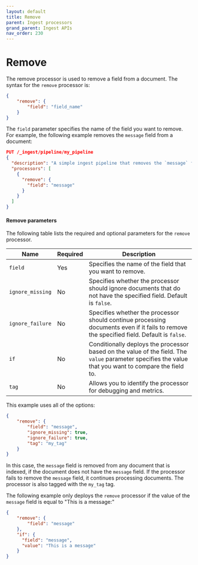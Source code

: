 ```yaml
---
layout: default
title: Remove
parent: Ingest processors 
grand_parent: Ingest APIs
nav_order: 230
---
```


# Remove

The remove processor is used to remove a field from a document. The syntax for the `remove` processor is: 

```json
{
    "remove": {
        "field": "field_name"
    }
}
```

The `field` parameter specifies the name of the field you want to remove. For example, the following example removes the `message` field from a document: 

```json
PUT /_ingest/pipeline/my_pipeline
{
  "description": "A simple ingest pipeline that removes the `message` field.",
  "processors": [
    {
      "remove": {
        "field": "message"
      }
    }
  ]
}
```

#### Remove parameters

The following table lists the required and optional parameters for the `remove` processor.

| Name  | Required  | Description  |
|---|---|---|
| `field`  | Yes  | Specifies the name of the field that you want to remove. |
| `ignore_missing`  | No  | Specifies whether the processor should ignore documents that do not have the specified field. Default is `false`.  |
| `ignore_failure`  | No  |  Specifies whether the processor should continue processing documents even if it fails to remove the specified field. Default is `false`.  |
| `if`  | No  | Conditionally deploys the processor based on the value of the field. The `value` parameter specifies the value that you want to compare the field to. |
| `tag`  | No  | Allows you to identify the processor for debugging and metrics.  |

This example uses all of the options:

```json
{
    "remove": {
        "field": "message",
        "ignore_missing": true,
        "ignore_failure": true,
        "tag": "my_tag"
    }
}
```

In this case, the `message` field is removed from any document that is indexed, if the document does not have the `message` field. If the processor fails to remove the `message` field, it continues processing documents. The processor is also tagged with the `my_tag` tag.

The following example only deploys the `remove` processor if the value of the `message` field is equal to "This is a message:"

```json
{
    "remove": {
        "field": "message"
    },
    "if": {
      "field": "message",
      "value": "This is a message"
    }
}
```